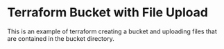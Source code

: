 # Terraform Bucket with File Upload
This is an example of terraform creating a bucket and uploading files that are contained in the bucket directory.